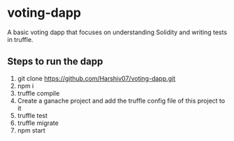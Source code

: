 # voting-dapp
A basic voting dapp that focuses on understanding Solidity and writing tests in truffle. 

## Steps to run the dapp
1. git clone https://github.com/Harshiv07/voting-dapp.git
2. npm i
3. truffle compile
4. Create a ganache project and add the truffle config file of this project to it
5. truffle test
6. truffle migrate
7. npm start
